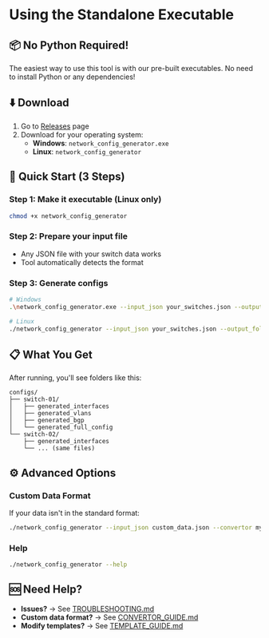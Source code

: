 # Using the Standalone Executable

## 📦 No Python Required!

The easiest way to use this tool is with our pre-built executables. No need to install Python or any dependencies!

## ⬇️ Download

1. Go to [Releases](../../releases) page
2. Download for your operating system:
   - **Windows**: `network_config_generator.exe`
   - **Linux**: `network_config_generator`

## 🚀 Quick Start (3 Steps)

### Step 1: Make it executable (Linux only)
```bash
chmod +x network_config_generator
```

### Step 2: Prepare your input file
- Any JSON file with your switch data works
- Tool automatically detects the format

### Step 3: Generate configs
```bash
# Windows
.\network_config_generator.exe --input_json your_switches.json --output_folder configs\

# Linux  
./network_config_generator --input_json your_switches.json --output_folder configs/
```

## 📋 What You Get

After running, you'll see folders like this:
```
configs/
├── switch-01/
│   ├── generated_interfaces
│   ├── generated_vlans  
│   ├── generated_bgp
│   └── generated_full_config
└── switch-02/
    ├── generated_interfaces
    └── ... (same files)
```

## ⚙️ Advanced Options

### Custom Data Format
If your data isn't in the standard format:
```bash
./network_config_generator --input_json custom_data.json --convertor my.custom.convertor
```

### Help
```bash
./network_config_generator --help
```

## 🆘 Need Help?

- **Issues?** → See [TROUBLESHOOTING.md](TROUBLESHOOTING.md)
- **Custom data format?** → See [CONVERTOR_GUIDE.md](CONVERTOR_GUIDE.md)
- **Modify templates?** → See [TEMPLATE_GUIDE.md](TEMPLATE_GUIDE.md)
